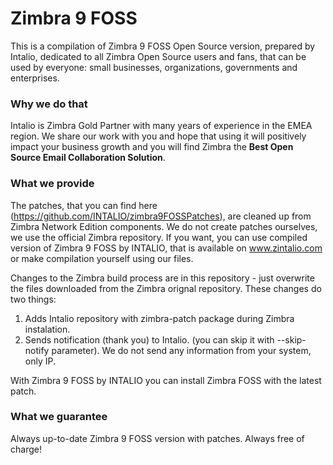 # Zimbra 9 FOSS

This is a compilation of Zimbra 9 FOSS Open Source version, prepared by Intalio, dedicated to all Zimbra Open Source users and fans, that can be used by everyone: small businesses, organizations, governments and enterprises.

### Why we do that
Intalio is Zimbra Gold Partner with many years of experience in the EMEA region.
We share our work with you and hope that using it will positively impact your business growth and you will find Zimbra the **Best Open Source Email Collaboration Solution**.

### What we provide
The patches, that you can find here (https://github.com/INTALIO/zimbra9FOSSPatches), are cleaned up from Zimbra Network Edition components.
We do not create patches ourselves, we use the official Zimbra repository.
If you want, you can use compiled version of Zimbra 9 FOSS by INTALIO, that is available on www.zintalio.com or make compilation yourself using our files.

Changes to the Zimbra build process are in this repository - just overwrite the files downloaded from the Zimbra orignal repository.
These changes do two things:
1. Adds Intalio repository with zimbra-patch package during Zimbra instalation.
2. Sends notification (thank you) to Intalio. (you can skip it with --skip-notify parameter). We do not send any information from your system, only IP.

With Zimbra 9 FOSS by INTALIO you can install Zimbra FOSS with the latest patch.

### What we guarantee
Always up-to-date Zimbra 9 FOSS version with patches.
Always free of charge!


